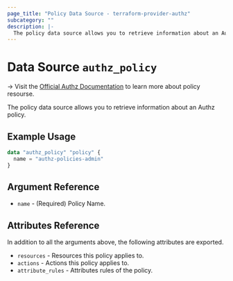 ```yaml
---
page_title: "Policy Data Source - terraform-provider-authz"
subcategory: ""
description: |-
  The policy data source allows you to retrieve information about an Authz policies.
---
```


# Data Source `authz_policy`

-> Visit the [Official Authz Documentation](https://docs.authz.fr/#/) to learn more about policy resourse.

The policy data source allows you to retrieve information about an Authz policy.

## Example Usage

```terraform
data "authz_policy" "policy" {
  name = "authz-policies-admin"
}
```

## Argument Reference

- `name` - (Required) Policy Name.

## Attributes Reference

In addition to all the arguments above, the following attributes are exported.

- `resources` - Resources this policy applies to.
- `actions` - Actions this policy applies to.
- `attribute_rules` - Attributes rules of the policy.
